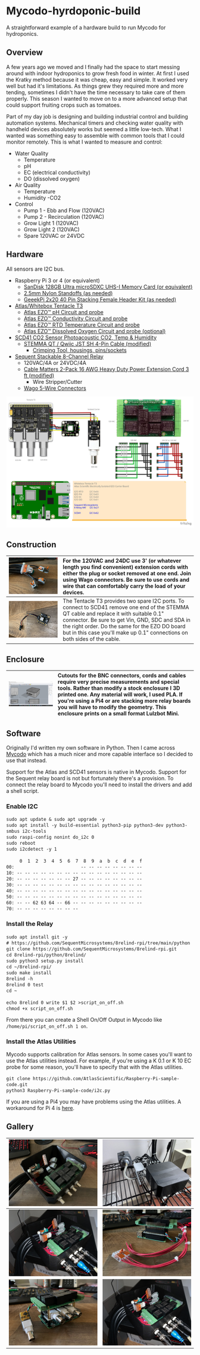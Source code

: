 # Mycodo-hyrdoponic-build
A straightforward example of a hardware build to run Mycodo for hydroponics.

## Overview
A few years ago we moved and I finally had the space to start messing around with indoor hydroponics to grow fresh food in winter. At first I used the Kratky method because it was cheap, easy and simple. It worked very well but had it's limitations. As things grew they required more and more tending, sometimes I didn't have the time necessary to take care of them properly. This season I wanted to move on to a more advanced setup that could support fruiting crops such as tomatoes.

Part of my day job is designing and building industrial control and building automation systems. Mechanical timers and checking water quality with handheld devices absolutely works but seemed a little low-tech. What I wanted was something easy to assemble with common tools that I could monitor remotely. This is what I wanted to measure and control:

- Water Quality
  - Temperature
  - pH
  - EC (electrical conductivity)
  - DO (dissolved oxygen)
- Air Quality
  - Temperature
  - Humidity
  -CO2
- Control
  - Pump 1 - Ebb and Flow (120VAC)
  - Pump 2 - Recirculation (120VAC)
  - Grow Light 1 (120VAC)
  - Grow Light 2 (120VAC)
  - Spare 120VAC or 24VDC

## Hardware
All sensors are I2C bus.
- Raspberry Pi 3 or 4 (or equivalent)
  - [SanDisk 128GB Ultra microSDXC UHS-I Memory Card (or equivalent)](https://smile.amazon.com/gp/product/B08GYKNCCP/ref=ppx_yo_dt_b_asin_title_o04_s00?ie=UTF8&psc=1)
  - [2.5mm Nylon Standoffs (as needed)](https://smile.amazon.com/Generic-Spacer-Assorted-Raspberry-Pi-Standoff/dp/B014J1ZLD6/ref=sr_1_5?crid=3M7GM3E3F7HYO&keywords=2.5+mm+nylon+standoff&qid=1667400137&qu=eyJxc2MiOiIwLjAwIiwicXNhIjoiMC4wMCIsInFzcCI6IjAuMDAifQ%3D%3D&sprefix=2.5+mm+nylon+standoff%2Caps%2C80&sr=8-5)
  - [GeeekPi 2x20 40 Pin Stacking Female Header Kit (as needed)](https://smile.amazon.com/dp/B08GC18NMK?psc=1&ref=ppx_yo2ov_dt_b_product_details)
- [Atlas/Whitebox Tentacle T3](https://atlas-scientific.com/electrical-isolation/whitebox-t3/)
  - [Atlas EZO™ pH Circuit and probe](https://atlas-scientific.com/embedded-solutions/ezo-ph-circuit)
  - [Atlas EZO™ Conductivity Circuit and probe](https://atlas-scientific.com/embedded-solutions/ezo-conductivity-circuit)
  - [Atlas EZO™ RTD Temperature Circuit and probe](https://atlas-scientific.com/embedded-solutions/ezo-rtd-temperature-circuit)
  - [Atlas EZO™ Dissolved Oxygen Circuit and probe (optional)](https://atlas-scientific.com/embedded-solutions/ezo-dissolved-oxygen-circuit/)
- [SCD41 CO2 Sensor Photoacoustic CO2, Temp & Humidity](http://adafru.it/5190)
  - [STEMMA QT / Qwiic JST SH 4-Pin Cable (modified)](https://www.adafruit.com/product/4399)
    - [Crimping Tool, housings, pins/sockets](https://www.pololu.com/product/1928)
- [Sequent Stackable 8-Channel Relay](https://smile.amazon.com/dp/B07KRKS67G?psc=1&ref=ppx_yo2ov_dt_b_product_details)
  - 120VAC/4A or 24VDC/4A 
  - [Cable Matters 2-Pack 16 AWG Heavy Duty Power Extension Cord 3 ft (modified)](https://smile.amazon.com/gp/product/B0153T1KNS/ref=ppx_yo_dt_b_asin_title_o01_s01?ie=UTF8&psc=1)
    - Wire Stripper/Cutter
  - [Wago 5-Wire Connectors](https://www.adafruit.com/product/874)

![9](schematic/pi-hydro2_bb.jpg)

## Construction
| ![7](image/IMG_5568.jpg) | For the 120VAC and 24DC use 3' (or whatever length you find convenient) extension cords with either the plug or socket removed at one end. Join using Wago connectors. Be sure to use cords and wire that can comfortably carry the load of your devices. |
| -- | :------ |
| ![7](image/IMG_5910.jpg) | The Tentacle T3 provides two spare I2C ports. To connect to SCD41 remove one end of the STEMMA QT cable and replace it with suitable 0.1" connector. Be sure to get Vin, GND, SDC and SDA in the right order. Do the same for the EZO DO board but in this case you'll make up 0.1" connections on both sides of the cable. |

## Enclosure
| ![7](enclosure/enclosure.jpg) | Cutouts for the BNC connectors, cords and cables require very precise measurements and special tools. Rather than modify a stock enclosure I 3D printed one.  Any material will work, I used PLA. If you're using a Pi4 or are stacking more relay boards you will have to modify the geometry. This enclosure prints on a small format Lulzbot Mini. |
| -- | :------ |

## Software
Originally I'd written my own software in Python. Then I came across [Mycodo](https://github.com/kizniche/Mycodo) which has a much nicer and more capable interface so I decided to use that instead.

Support for the Atlas and SCD41 sensors is native in Mycodo. Support for the Sequent relay board is not but fortunately there's a provision. To connect the relay board to Mycodo you'll need to install the drivers and add a shell script.

### Enable I2C
```
sudo apt update & sudo apt upgrade -y
sudo apt install -y build-essential python3-pip python3-dev python3-smbus i2c-tools
sudo raspi-config nonint do_i2c 0
sudo reboot
sudo i2cdetect -y 1

     0  1  2  3  4  5  6  7  8  9  a  b  c  d  e  f
00:                         -- -- -- -- -- -- -- -- 
10: -- -- -- -- -- -- -- -- -- -- -- -- -- -- -- -- 
20: -- -- -- -- -- -- -- 27 -- -- -- -- -- -- -- -- 
30: -- -- -- -- -- -- -- -- -- -- -- -- -- -- -- -- 
40: -- -- -- -- -- -- -- -- -- -- -- -- -- -- -- -- 
50: -- -- -- -- -- -- -- -- -- -- -- -- -- -- -- -- 
60: -- -- 62 63 64 -- 66 -- -- -- -- -- -- -- -- -- 
70: -- -- -- -- -- -- -- --  
```

### Install the Relay
```
sudo apt install git -y
# https://github.com/SequentMicrosystems/8relind-rpi/tree/main/python 
git clone https://github.com/SequentMicrosystems/8relind-rpi.git
cd 8relind-rpi/python/8relind/
sudo python3 setup.py install
cd ~/8relind-rpi/
sudo make install
8relind -h
8relind 0 test
cd ~

echo 8relind 0 write $1 $2 >script_on_off.sh
chmod +x script_on_off.sh
```
From there you can create a Shell On/Off Output in Mycodo like `/home/pi/script_on_off.sh 1 on`.

### Install the Atlas Utilities
Mycodo supports calibration for Atlas sensors. In some cases you'll want to use the Atlas utilities instead. For example, if you're using a K 0.1 or K 10 EC probe for some reason, you'll have to specify that with the Atlas utilities.
```
git clone https://github.com/AtlasScientific/Raspberry-Pi-sample-code.git
python3 Raspberry-Pi-sample-code/i2c.py
```
If you are using a Pi4 you may have problems using the Atlas utilities. A workaround for Pi 4 is [here](https://github.com/AtlasScientific/Raspberry-Pi-sample-code/issues/9).

## Gallery
| ![1](image/IMG_5570.jpg) |  ![2](image/IMG_5677.jpg) |
| --- | --- |
| ![5](image/IMG_5571.jpg) | ![6](image/IMG_5567.jpg) |
| ![3](image/IMG_5566.jpg) | ![8](image/IMG_5571.jpg) |


